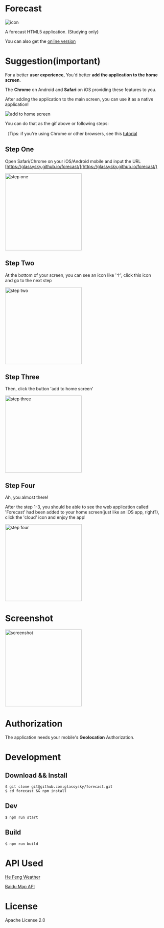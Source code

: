 # Forecast

![icon](http://on5g3ylir.bkt.clouddn.com/weatherIcon.png)

A forecast HTML5 application. (Studying only)

You can also get the [online version](http://glassysky.github.io/forecast/)

# Suggestion(**important**)

For a better **user experience**, You'd better **add the application to the home screen**.

The **Chrome** on Android and **Safari** on iOS providing these features to you.

After adding the application to the main screen, you can use it as a native application!

![add to home screen](http://on5g3ylir.bkt.clouddn.com/480p.gif)

You can do that as the gif above or following steps:

（Tips: if you're using Chrome or other browsers, see this [tutorial](https://www.howtogeek.com/196087/how-to-add-websites-to-the-home-screen-on-any-smartphone-or-tablet/)

## Step One

Open Safari/Chrome on your iOS/Android mobile and input the URL [https://glassysky.github.io/forecast/](https://glassysky.github.io/forecast/)

<img src="http://on5g3ylir.bkt.clouddn.com/step_one.PNG" alt="step one" width="250px" />

## Step Two

At the bottom of your screen, you can see an icon like '↑', click this icon and go to the next step

<img src="http://on5g3ylir.bkt.clouddn.com/step_two.PNG" alt="step two" width="250px" />

## Step Three

Then, click the button 'add to home screen'

<img src="http://on5g3ylir.bkt.clouddn.com/step_three.PNG" alt="step three" width="250px" />

## Step Four

Ah, you almost there! 

After the step 1-3, you should be able to see the web application called 'Forecast' had been added to your home screen(just like an iOS app, right?), click the 'cloud' icon and enjoy the app!

<img src="http://on5g3ylir.bkt.clouddn.com/step_four.jpg" alt="step four" width="250px" />

# Screenshot

<img src="http://on5g3ylir.bkt.clouddn.com/Slice.png" alt="screenshot" width="250px" />

# Authorization

The application needs your mobile's **Geolocation** Authorization.

# Development

## Download && Install

```
$ git clone git@github.com:glassysky/forecast.git
$ cd forecast && npm install
```

## Dev 

```
$ npm run start
```

## Build

```
$ npm run build
```

# API Used

[He Feng Weather](http://www.heweather.com/documents)

[Baidu Map API](http://lbsyun.baidu.com/index.php?title=jspopular)

# License

Apache License 2.0

